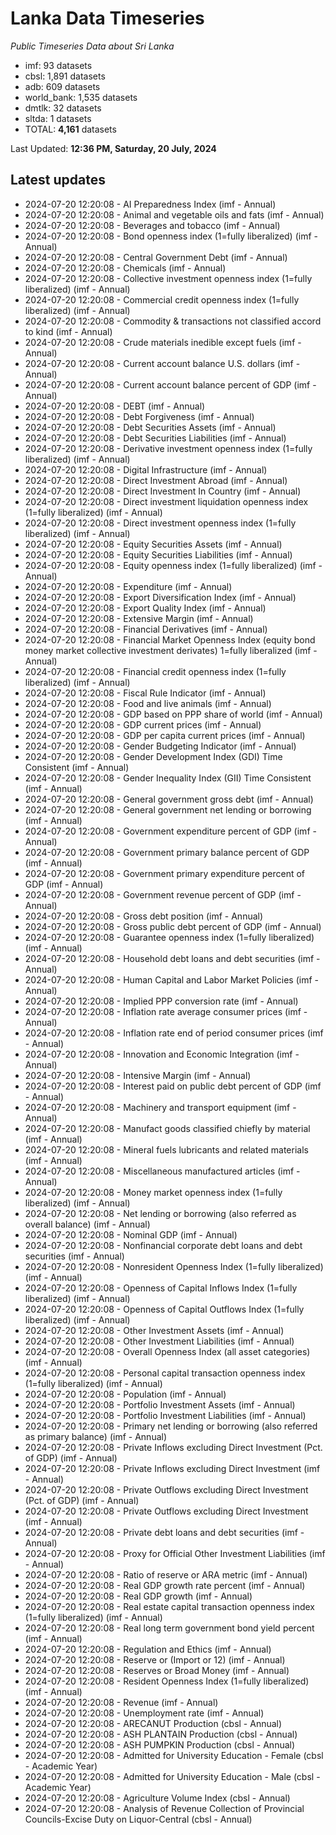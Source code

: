 # Lanka Data Timeseries
*Public Timeseries Data about Sri Lanka*

* imf: 93 datasets
* cbsl: 1,891 datasets
* adb: 609 datasets
* world_bank: 1,535 datasets
* dmtlk: 32 datasets
* sltda: 1 datasets
* TOTAL: **4,161** datasets

Last Updated: **12:36 PM, Saturday, 20 July, 2024**

## Latest updates

* 2024-07-20 12:20:08 - AI Preparedness Index (imf - Annual)
* 2024-07-20 12:20:08 - Animal and vegetable oils and fats (imf - Annual)
* 2024-07-20 12:20:08 - Beverages and tobacco (imf - Annual)
* 2024-07-20 12:20:08 - Bond openness index (1=fully liberalized) (imf - Annual)
* 2024-07-20 12:20:08 - Central Government Debt (imf - Annual)
* 2024-07-20 12:20:08 - Chemicals (imf - Annual)
* 2024-07-20 12:20:08 - Collective investment openness index (1=fully liberalized) (imf - Annual)
* 2024-07-20 12:20:08 - Commercial credit openness index (1=fully liberalized) (imf - Annual)
* 2024-07-20 12:20:08 - Commodity & transactions not classified accord to kind (imf - Annual)
* 2024-07-20 12:20:08 - Crude materials inedible except fuels (imf - Annual)
* 2024-07-20 12:20:08 - Current account balance U.S. dollars (imf - Annual)
* 2024-07-20 12:20:08 - Current account balance percent of GDP (imf - Annual)
* 2024-07-20 12:20:08 - DEBT (imf - Annual)
* 2024-07-20 12:20:08 - Debt Forgiveness (imf - Annual)
* 2024-07-20 12:20:08 - Debt Securities Assets (imf - Annual)
* 2024-07-20 12:20:08 - Debt Securities Liabilities (imf - Annual)
* 2024-07-20 12:20:08 - Derivative investment openness index (1=fully liberalized) (imf - Annual)
* 2024-07-20 12:20:08 - Digital Infrastructure (imf - Annual)
* 2024-07-20 12:20:08 - Direct Investment Abroad (imf - Annual)
* 2024-07-20 12:20:08 - Direct Investment In Country (imf - Annual)
* 2024-07-20 12:20:08 - Direct investment liquidation openness index (1=fully liberalized) (imf - Annual)
* 2024-07-20 12:20:08 - Direct investment openness index (1=fully liberalized) (imf - Annual)
* 2024-07-20 12:20:08 - Equity Securities Assets (imf - Annual)
* 2024-07-20 12:20:08 - Equity Securities Liabilities (imf - Annual)
* 2024-07-20 12:20:08 - Equity openness index (1=fully liberalized) (imf - Annual)
* 2024-07-20 12:20:08 - Expenditure (imf - Annual)
* 2024-07-20 12:20:08 - Export Diversification Index (imf - Annual)
* 2024-07-20 12:20:08 - Export Quality Index (imf - Annual)
* 2024-07-20 12:20:08 - Extensive Margin (imf - Annual)
* 2024-07-20 12:20:08 - Financial Derivatives (imf - Annual)
* 2024-07-20 12:20:08 - Financial Market Openness Index (equity bond money market collective investment derivates) 1=fully liberalized (imf - Annual)
* 2024-07-20 12:20:08 - Financial credit openness index (1=fully liberalized) (imf - Annual)
* 2024-07-20 12:20:08 - Fiscal Rule Indicator (imf - Annual)
* 2024-07-20 12:20:08 - Food and live animals (imf - Annual)
* 2024-07-20 12:20:08 - GDP based on PPP share of world (imf - Annual)
* 2024-07-20 12:20:08 - GDP current prices (imf - Annual)
* 2024-07-20 12:20:08 - GDP per capita current prices (imf - Annual)
* 2024-07-20 12:20:08 - Gender Budgeting Indicator (imf - Annual)
* 2024-07-20 12:20:08 - Gender Development Index (GDI) Time Consistent (imf - Annual)
* 2024-07-20 12:20:08 - Gender Inequality Index (GII) Time Consistent (imf - Annual)
* 2024-07-20 12:20:08 - General government gross debt (imf - Annual)
* 2024-07-20 12:20:08 - General government net lending or borrowing (imf - Annual)
* 2024-07-20 12:20:08 - Government expenditure percent of GDP (imf - Annual)
* 2024-07-20 12:20:08 - Government primary balance percent of GDP (imf - Annual)
* 2024-07-20 12:20:08 - Government primary expenditure percent of GDP (imf - Annual)
* 2024-07-20 12:20:08 - Government revenue percent of GDP (imf - Annual)
* 2024-07-20 12:20:08 - Gross debt position (imf - Annual)
* 2024-07-20 12:20:08 - Gross public debt percent of GDP (imf - Annual)
* 2024-07-20 12:20:08 - Guarantee openness index (1=fully liberalized) (imf - Annual)
* 2024-07-20 12:20:08 - Household debt loans and debt securities (imf - Annual)
* 2024-07-20 12:20:08 - Human Capital and Labor Market Policies (imf - Annual)
* 2024-07-20 12:20:08 - Implied PPP conversion rate (imf - Annual)
* 2024-07-20 12:20:08 - Inflation rate average consumer prices (imf - Annual)
* 2024-07-20 12:20:08 - Inflation rate end of period consumer prices (imf - Annual)
* 2024-07-20 12:20:08 - Innovation and Economic Integration (imf - Annual)
* 2024-07-20 12:20:08 - Intensive Margin (imf - Annual)
* 2024-07-20 12:20:08 - Interest paid on public debt percent of GDP (imf - Annual)
* 2024-07-20 12:20:08 - Machinery and transport equipment (imf - Annual)
* 2024-07-20 12:20:08 - Manufact goods classified chiefly by material (imf - Annual)
* 2024-07-20 12:20:08 - Mineral fuels lubricants and related materials (imf - Annual)
* 2024-07-20 12:20:08 - Miscellaneous manufactured articles (imf - Annual)
* 2024-07-20 12:20:08 - Money market openness index (1=fully liberalized) (imf - Annual)
* 2024-07-20 12:20:08 - Net lending or borrowing (also referred as overall balance) (imf - Annual)
* 2024-07-20 12:20:08 - Nominal GDP (imf - Annual)
* 2024-07-20 12:20:08 - Nonfinancial corporate debt loans and debt securities (imf - Annual)
* 2024-07-20 12:20:08 - Nonresident Openness Index (1=fully liberalized) (imf - Annual)
* 2024-07-20 12:20:08 - Openness of Capital Inflows Index (1=fully liberalized) (imf - Annual)
* 2024-07-20 12:20:08 - Openness of Capital Outflows Index (1=fully liberalized) (imf - Annual)
* 2024-07-20 12:20:08 - Other Investment Assets (imf - Annual)
* 2024-07-20 12:20:08 - Other Investment Liabilities (imf - Annual)
* 2024-07-20 12:20:08 - Overall Openness Index (all asset categories) (imf - Annual)
* 2024-07-20 12:20:08 - Personal capital transaction openness index (1=fully liberalized) (imf - Annual)
* 2024-07-20 12:20:08 - Population (imf - Annual)
* 2024-07-20 12:20:08 - Portfolio Investment Assets (imf - Annual)
* 2024-07-20 12:20:08 - Portfolio Investment Liabilities (imf - Annual)
* 2024-07-20 12:20:08 - Primary net lending or borrowing (also referred as primary balance) (imf - Annual)
* 2024-07-20 12:20:08 - Private Inflows excluding Direct Investment (Pct. of GDP) (imf - Annual)
* 2024-07-20 12:20:08 - Private Inflows excluding Direct Investment (imf - Annual)
* 2024-07-20 12:20:08 - Private Outflows excluding Direct Investment (Pct. of GDP) (imf - Annual)
* 2024-07-20 12:20:08 - Private Outflows excluding Direct Investment (imf - Annual)
* 2024-07-20 12:20:08 - Private debt loans and debt securities (imf - Annual)
* 2024-07-20 12:20:08 - Proxy for Official Other Investment Liabilities (imf - Annual)
* 2024-07-20 12:20:08 - Ratio of reserve or ARA metric (imf - Annual)
* 2024-07-20 12:20:08 - Real GDP growth rate percent (imf - Annual)
* 2024-07-20 12:20:08 - Real GDP growth (imf - Annual)
* 2024-07-20 12:20:08 - Real estate capital transaction openness index (1=fully liberalized) (imf - Annual)
* 2024-07-20 12:20:08 - Real long term government bond yield percent (imf - Annual)
* 2024-07-20 12:20:08 - Regulation and Ethics (imf - Annual)
* 2024-07-20 12:20:08 - Reserve or (Import or 12) (imf - Annual)
* 2024-07-20 12:20:08 - Reserves or Broad Money (imf - Annual)
* 2024-07-20 12:20:08 - Resident Openness Index (1=fully liberalized) (imf - Annual)
* 2024-07-20 12:20:08 - Revenue (imf - Annual)
* 2024-07-20 12:20:08 - Unemployment rate (imf - Annual)
* 2024-07-20 12:20:08 - ARECANUT Production (cbsl - Annual)
* 2024-07-20 12:20:08 - ASH PLANTAIN Production (cbsl - Annual)
* 2024-07-20 12:20:08 - ASH PUMPKIN Production (cbsl - Annual)
* 2024-07-20 12:20:08 - Admitted for University Education - Female (cbsl - Academic Year)
* 2024-07-20 12:20:08 - Admitted for University Education - Male (cbsl - Academic Year)
* 2024-07-20 12:20:08 - Agriculture Volume Index (cbsl - Annual)
* 2024-07-20 12:20:08 - Analysis of Revenue Collection of Provincial Councils-Excise Duty on Liquor-Central (cbsl - Annual)